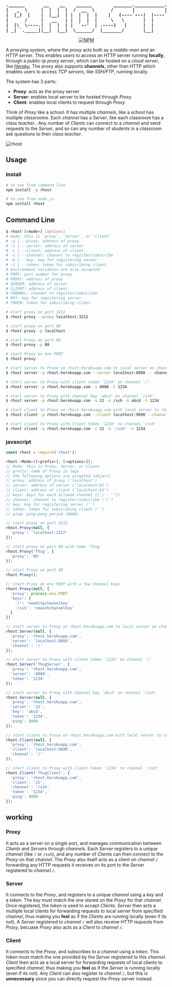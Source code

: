 <b align="center">
<pre>
.______       __    __    ______        _______.___________.
|   _  \     |  |  |  |  /  __  \      /       |           |
|  |_)  |    |  |__|  | |  |  |  |    |   (----`---|  |----`
|      /     |   __   | |  |  |  |     \   \       |  |     
|  |\  \----.|  |  |  | |  `--'  | .----)   |      |  |     
| _| `._____||__|  |__|  \______/  |_______/       |__|     
</pre>
</b>
<p align="center">
  <a href="https://nodei.co/npm/rhost/">
    <img alt="NPM" src="https://nodei.co/npm/rhost.png">
  </a>
</p>

A proxying system, where the *proxy* acts both as a *middle-man* and an
*HTTP server*. This enables *users* to access an HTTP server running
**locally**, through a *public-ip proxy server*, which can be hosted on a
*cloud server*, like *[Heroku]*. The proxy also supports **channels**, other
than HTTP which enables users to access *TCP servers*, like *SSH/FTP*,
running locally.

The system has 3 parts:
- **Proxy**: acts as the proxy server
- **Server**: enables local server to be hosted through *Proxy*
- **Client**: enables local clients to request through *Proxy*

Think of *Proxy* like a *school*. It has multiple *channels*, like a school has
multiple *classrooms*. Each *channel* has a *Server*, like each classroom has a
*class teacher*.. Any number of *Clients* can connect to a *channel* and send
requests to the *Server*, and so can any number of *students* in a *classroom*
ask questions to their *class teacher*.

![rhost](http://oi63.tinypic.com/2uqm5bl.jpg)


## Usage

### Install

```bash
# to use from command line
npm install -g rhost

# to use from node.js
npm install rhost
```

## Command Line

```bash
$ rhost [<mode>] [options]
# mode: this is 'proxy', 'server', or 'client'
# -p | --proxy: address of proxy
# -s | --server: address of server
# -c | --client: address of client
# -n | --channel: channel to register/subscribe
# -k | --key: key for registering server
# -t | --token: token for subscribing client
# environment variables are also accepted
# PORT: port number for proxy
# PROXY: address of proxy
# SERVER: address of server
# CLIENT: address of client
# CHANNEL: channel to register/subscribe
# KEY: key for registering server
# TOKEN: token for subscribing client
```

```bash
# start proxy on port 3212
$ rhost proxy --proxy localhost:3212

# start proxy on port 80
$ rhost proxy -p localhost

# start Proxy on port 80
$ rhost proxy -p 80

# start Proxy on env PORT
$ rhost proxy
```

```bash
# start server to Proxy on rhost.herokuapp.com to local server on channel '/'
$ rhost server -p rhost.herokuapp.com --server localhost:8080 -- channel /

# start server to Proxy with client token '1234' on channel '/'
$ rhost server -p rhost.herokuapp.com -s 8080 -t 1234

# start server to Proxy with channel key 'abcd' on channel '/ssh'
$ rhost server -p rhost.herokuapp.com -s 22 -n /ssh -k abcd -t 1234
```

```bash
# start client to Proxy on rhost.herokuapp.com with local server to channel '/'
$ rhost client -p rhost.herokuapp.com --client localhost:9090 --channel '/'

# start client to Proxy with client token '1234' to channel '/ssh'
$ rhost client -p rhost.herokuapp.com -c 22 -n '/ssh' -t 1234
```

### javascript

```javascript
const rhost = require('rhost');

rhost.<Mode>([<prefix>], [<options>]);
// Mode: this is Proxy, Server, or Client
// prefix: name of Proxy in logs
// the following options are accepted (object)
// proxy: address of proxy ('localhost')
// server: address of server ('localhost:81')
// client: address of client ('localhost:82')
// keys: keys for each allowed channel ({'/': ''})
// channel: channel to register/subscribe ('/')
// key: key for registering server ('')
// token: token for subscribing client ('')
// ping: ping-pong period (8000)
```

```javascript
// start proxy on port 3212
rhost.Proxy(null, {
  'proxy': 'localhost:3212'
});

// start proxy on port 80 with name 'Thug'
rhost.Proxy('Thug', {
  'proxy': '80'
});

// start Proxy on port 80
rhost.Proxy();

// start Proxy on env PORT with a few channel keys
rhost.Proxy(null, {
  'proxy': process.env.PORT
  'keys': {
    '/': 'newhttpchannelkey'
    '/ssh': 'newsshchannelkey'
  }
})
```

```javascript
// start server to Proxy on rhost.herokuapp.com to local server on channel '/'
rhost.Server(null, {
  'proxy': 'rhost.herokuapp.com',
  'server': 'localhost:8080',
  'channel': '/'
});

// start server to Proxy with client token '1234' on channel '/'
rhost.Server('ThugServer', {
  'proxy': 'rhost.herokuapp.com',
  'server': '8080',
  'token': '1234'
});

// start server to Proxy with channel key 'abcd' on channel '/ssh'
rhost.Server(null, {
  'proxy': 'rhost.herokuapp.com',
  'server': '22',
  'key': 'abcd',
  'token': '1234',
  'ping': 8000
});
```

```javascript
// start client to Proxy on rhost.herokuapp.com with local server to channel '/'
rhost.Client(null, {
  'proxy': 'rhost.herokuapp.com',
  'client': 'localhost:9090',
  'channel': '/'
});

// start client to Proxy with client token '1234' to channel '/ssh'
rhost.Client('ThugClient', {
  'proxy': 'rhost.herokuapp.com',
  'client': '22',
  'channel': '/ssh'
  'token': '1234',
  'ping': 8000
});
```


## working

### Proxy

It acts as a server on a single port, and manages communication between
*Clients* and *Servers* through *channels*. Each *Server* registers to a unique
*channel* (like `/` or `/ssh`), and any number of *Clients* can then connect to
the *Proxy* on that *channel*. The *Proxy* also itself acts as a client on
*channel* `/` forwarding any HTTP requests it receives on its port to the
*Server* registered to *channel* `/`.

### Server

It connects to the *Proxy*, and registers to a unique *channel* using a *key*
and a *token*. The *key* must match the one stored on the *Proxy* for that
*channel*. Once registered, the *token* is used to accept *Clients*. *Server*
then acts a multiple local clients for forwarding requests to local server from
specified *channel*, thus making you **feel** as if the *Clients* are running
locally (even if its not). A *Server* registered to *channel* `/` will also
receive *HTTP requests* from *Proxy*, becuase *Proxy* also acts as a *Client*
to *channel* `/`.

### Client

It connects to the *Proxy*, and subscribes to a *channel* using a *token*. This
*token* must match the one provided by the *Server* registered to this
*channel*. *Client* then acts as a local server for forwarding requests of
local clients to specified *channel*, thus making you **feel** as if the
*Server* is running locally (even if its not). Any *Client* can also register
to *channel* `/`, but this is **unnecessary** since you can directly request
the *Proxy* server instead.


[Heroku]: http://www.heroku.com
